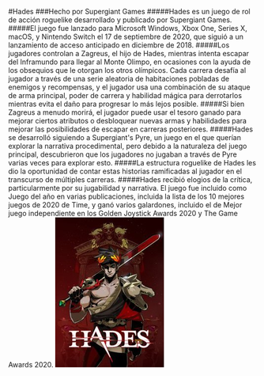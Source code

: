 #Hades
###Hecho por Supergiant Games
#####Hades es un juego de rol de acción roguelike desarrollado y publicado por Supergiant Games. 
#####El juego fue lanzado para Microsoft Windows, Xbox One, Series X, macOS, y Nintendo Switch el 17 de septiembre de 2020, que siguió a un lanzamiento de acceso anticipado en diciembre de 2018.
#####Los jugadores controlan a Zagreus, el hijo de Hades, mientras intenta escapar del Inframundo para llegar al Monte Olimpo, en ocasiones con la ayuda de los obsequios que le otorgan los otros olímpicos. Cada carrera desafía al jugador a través de una serie aleatoria de habitaciones pobladas de enemigos y recompensas, y el jugador usa una combinación de su ataque de arma principal, poder de carrera y habilidad mágica para derrotarlos mientras evita el daño para progresar lo más lejos posible. 
#####Si bien Zagreus a menudo morirá, el jugador puede usar el tesoro ganado para mejorar ciertos atributos o desbloquear nuevas armas y habilidades para mejorar las posibilidades de escapar en carreras posteriores.
#####Hades se desarrolló siguiendo a Supergiant's Pyre, un juego en el que querían explorar la narrativa procedimental, pero debido a la naturaleza del juego principal, descubrieron que los jugadores no jugaban a través de Pyre varias veces para explorar esto. 
#####La estructura roguelike de Hades les dio la oportunidad de contar estas historias ramificadas al jugador en el transcurso de múltiples carreras.
#####Hades recibió elogios de la crítica, particularmente por su jugabilidad y narrativa. El juego fue incluido como Juego del año en varias publicaciones, incluida la lista de los 10 mejores juegos de 2020 de Time, y ganó varios galardones, incluido el de Mejor juego independiente en los Golden Joystick Awards 2020 y The Game Awards 2020.
![hades](./img/hades.jpg)

